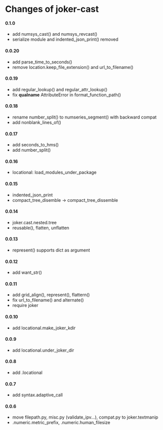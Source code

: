Changes of joker-cast
=====================

#### 0.1.0
* add numsys_cast() and numsys_revcast()
* serialize module and indented_json_print() removed


#### 0.0.20
* add parse_time_to_seconds()
* remove location.keep_file_extension() and url_to_filename()


#### 0.0.19
* add regular_lookup() and regular_attr_lookup()
* fix __qualname__ AttributeError in format_function_path()

#### 0.0.18
* rename number_split() to numseries_segment() with backward compat
* add nonblank_lines_of()


#### 0.0.17
* add seconds_to_hms()
* add number_split()


#### 0.0.16
* locational: load_modules_under_package


#### 0.0.15
* indented_json_print
* compact_tree_disemble -> compact_tree_dissemble


#### 0.0.14
* joker.cast.nested.tree
* reusable(), flatten, unflatten


#### 0.0.13
* represent() supports dict as argument


#### 0.0.12
* add want_str()


#### 0.0.11
* add grid_align(), represent(), flattern()
* fix url_to_filename() and alternate()
* require joker


#### 0.0.10
* add locational.make_joker_kdir


#### 0.0.9
* add locational.under_joker_dir


#### 0.0.8
* add .locational


#### 0.0.7
* add syntax.adaptive_call


#### 0.0.6
* move filepath.py, misc.py (validate_ipv...), compat.py to joker.textmanip
* .numeric.metric_prefix, .numeric.human_filesize
